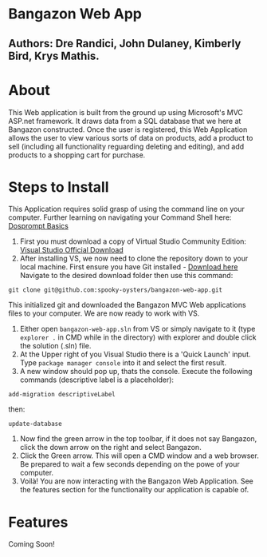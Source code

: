 # Bangazon Web App
## Authors: Dre Randici, John Dulaney, Kimberly Bird, Krys Mathis.
# About
This Web application is built from the ground up using Microsoft's MVC ASP.net framework. It draws data from a SQL database that we here at Bangazon constructed. Once the user is registered, this Web Application allows the user to view various sorts of data on products, add a product to sell (including all functionality reguarding deleting and editing), and add products to a shopping cart for purchase. 

# Steps to Install
This Application requires solid grasp of using the command line on your computer. Further learning on navigating your Command Shell here: [Dosprompt Basics](http://dosprompt.info/basics.asp)

1. First you must download a copy of Virtual Studio Community Edition: [Visual Studio Official Download](https://www.visualstudio.com/downloads/)
1. After installing VS, we now need to clone the repository down to your local machine. First ensure you have Git installed - [Download here](http://git-scm.com/download/win) 
Navigate to the desired download folder then use this command:
```
git clone git@github.com:spooky-oysters/bangazon-web-app.git
```
This initialized git and downloaded the Bangazon MVC Web applications files to your computer. We are now ready to work with VS.
1. Either open `bangazon-web-app.sln` from VS or simply navigate to it (type `explorer .` in CMD while in the directory) with explorer and double click the solution (.sln) file. 
1. At the Upper right of you Visual Studio there is a 'Quick Launch' input. Type `package manager console` into it and select the first result.
1. A new window should pop up, thats the console. Execute the following commands (descriptive label is a placeholder):
```
add-migration descriptiveLabel
```
then:
```
update-database
```
1. Now find the green arrow in the top toolbar, if it does not say Bangazon, click the down arrow on the right and select Bangazon. 
1. Click the Green arrow. This will open a CMD window and a web browser. Be prepared to wait a few seconds depending on the powe of your computer.
1. Voilà! You are now interacting with the Bangazon Web Application. See the features section for the functionality our application is capable of.
 
# Features

Coming Soon!
